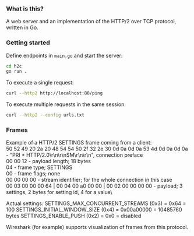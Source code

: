 ### What is this?
A web server and an implementation of the HTTP/2 over TCP protocol, written in Go.

### Getting started
Define endpoints in `main.go` and start the server:
```sh
cd h2c
go run .
```

To execute a single request:
```sh
curl --http2 http://localhost:80/ping
```

To execute multiple requests in the same session:
```sh
curl --http2 --config urls.txt
```

### Frames
Example of a HTTP/2 SETTINGS frame coming from a client:\
50 52 49 20 2a 20 48 54 54 50 2f 32 2e 30 0d 0a 0d 0a 53 4d 0d 0a 0d 0a - "PRI * HTTP/2.0\r\n\r\nSM\r\n\r\n", connection preface\
00 00 12 - payload length; 18 bytes\
04 - frame type; SETTINGS\
00 - frame flags; none\
00 00 00 00 - stream identifier; for the whole connection in this case\
00 03 00 00 00 64 | 00 04 00 a0 00 00 | 00 02 00 00 00 00 - payload; 3 settings, 2 bytes for setting id, 4 for a value\

Actual settings:
SETTINGS_MAX_CONCURRENT_STREAMS (0x3) = 0x64 = 100
SETTINGS_INITIAL_WINDOW_SIZE (0x4) = 0x00a00000 = 10485760 bytes
SETTINGS_ENABLE_PUSH (0x2) = 0x0 = disabled

Wireshark (for example) supports visualization of frames from this protocol.
